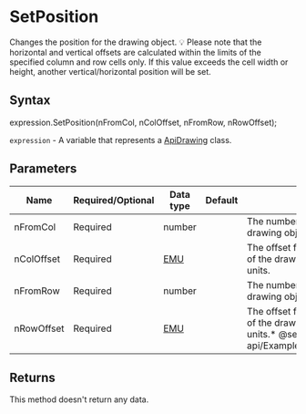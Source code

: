 # SetPosition

Changes the position for the drawing object.💡 Please note that the horizontal and vertical offsets are calculated within the limits ofthe specified column and row cells only. If this value exceeds the cell width or height, another vertical/horizontal position will be set.

## Syntax

expression.SetPosition(nFromCol, nColOffset, nFromRow, nRowOffset);

`expression` - A variable that represents a [ApiDrawing](../ApiDrawing.md) class.

## Parameters

| **Name** | **Required/Optional** | **Data type** | **Default** | **Description** |
| ------------- | ------------- | ------------- | ------------- | ------------- |
| nFromCol | Required | number |  | The number of the column where the beginning of the drawing object will be placed. |
| nColOffset | Required | [EMU](../../Enumeration/EMU.md) |  | The offset from the nFromCol column to the left part of the drawing object measured in English measure units. |
| nFromRow | Required | number |  | The number of the row where the beginning of the drawing object will be placed. |
| nRowOffset | Required | [EMU](../../Enumeration/EMU.md) |  | The offset from the nFromRow row to the upper part of the drawing object measured in English measure units.* @see office-js-api/Examples/Cell/ApiDrawing/Methods/SetPosition.js |

## Returns

This method doesn't return any data.